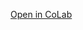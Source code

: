 

[Open in CoLab](https://colab.research.google.com/github/Mjrovai/UNIFEI-IESTI01-TinyML-2021.2/blob/main/00_Curse_Folder/1_Fundamentals/Class_07/TF_Boston_Housing_Regression.ipynb)
